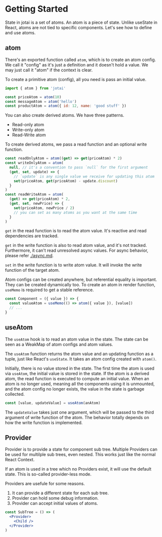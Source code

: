 # Getting Started

State in jotai is a set of atoms.
An atom is a piece of state.
Unlike useState in React, atoms are not tied to specific components.
Let's see how to define and use atoms.

## atom

There's an exported function called `atom`, which is to create
an atom config. We call it "config" as it's just a definition
and it doesn't hold a value. We may just call it "atom" if the context is clear.

To create a primitive atom (config), all you need is pass an initial value.

```js
import { atom } from 'jotai'

const priceAtom = atom(10)
const messageAtom = atom('hello')
const productAtom = atom({ id: 12, name: 'good stuff' })
```

You can also create derived atoms. We have three patterns.

- Read-only atom
- Write-only atom
- Read-Write atom

To create derived atoms, we pass a read function and an optional write function.

```js
const readOnlyAtom = atom((get) => get(priceAtom) * 2)
const writeOnlyAtom = atom(
  null, // it's a convention to pass `null` for the first argument
  (get, set, update) => {
    // `update` is any single value we receive for updating this atom
    set(priceAtom, get(priceAtom) - update.discount)
  }
)
const readWriteAtom = atom(
  (get) => get(priceAtom) * 2,
  (get, set, newPrice) => {
    set(priceAtom, newPrice / 2)
    // you can set as many atoms as you want at the same time
  }
)
```

`get` in the read function is to read the atom value.
It's reactive and read dependencies are tracked.

`get` in the write function is also to read atom value, and it's not tracked.
Furthermore, it can't read unresolved async values.
For async behavior, please refer [./async.md](async.md).

`set` in the write function is to write atom value.
It will invoke the write function of the target atom.

Atom configs can be created anywhere, but referential equality is important.
They can be created dynamically too.
To create an atom in render function, `useMemo` is required to get a stable reference.

```jsx
const Component = ({ value }) => {
  const valueAtom = useMemo(() => atom({ value }), [value])
  // ...
}
```

## useAtom

The `useAtom` hook is to read an atom value in the state.
The state can be seen as a WeakMap of atom configs and atom values.

The `useAtom` function returns the atom value and an updating function as a tuple,
just like React's `useState`.
It takes an atom config created with `atom()`.

Initially, there is no value stored in the state.
The first time the atom is used via `useAtom`,
the initial value is stored in the state.
If the atom is a derived atom, the read function is executed to compute an initial value.
When an atom is no longer used, meaning all the components using it is unmounted,
and the atom config no longer exists, the value in the state is garbage collected.

```js
const [value, updateValue] = useAtom(anAtom)
```

The `updateValue` takes just one argument, which will be passed
to the third argument of write function of the atom.
The behavior totally depends on how the write function is implemented.

## Provider

Provider is to provide a state for component sub tree.
Multiple Providers can be used for multilple sub trees, even nested.
This works just like the normal React Context.

If an atom is used in a tree which no Providers exist,
it will use the default state. This is so-called provider-less mode.

Providers are usefule for some reasons.

1. It can provide a different state for each sub tree.
2. Provider can hold some debug information.
3. Provider can accept initial values of atoms.

```jsx
const SubTree = () => (
  <Provider>
    <Child />
  </Provider>
)
```
